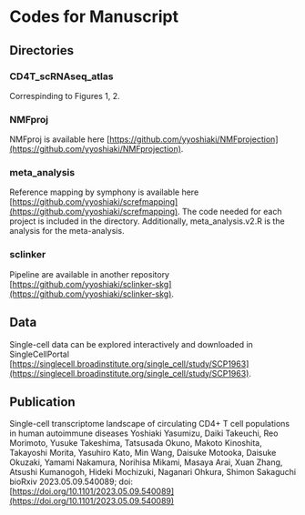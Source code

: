 # Codes for Manuscript

## Directories

### CD4T_scRNAseq_atlas

Correspinding to Figures 1, 2.

### NMFproj

NMFproj is available here [https://github.com/yyoshiaki/NMFprojection](https://github.com/yyoshiaki/NMFprojection).

### meta_analysis

Reference mapping by symphony is available here [https://github.com/yyoshiaki/screfmapping](https://github.com/yyoshiaki/screfmapping).
The code needed for each project is included in the directory. Additionally, meta_analysis.v2.R is the analysis for the meta-analysis.

### sclinker

Pipeline are available in another repository [https://github.com/yyoshiaki/sclinker-skg](https://github.com/yyoshiaki/sclinker-skg).

## Data

Single-cell data can be explored interactively and downloaded in SingleCellPortal [https://singlecell.broadinstitute.org/single_cell/study/SCP1963](https://singlecell.broadinstitute.org/single_cell/study/SCP1963). 


## Publication

Single-cell transcriptome landscape of circulating CD4+ T cell populations in human autoimmune diseases
Yoshiaki Yasumizu, Daiki Takeuchi, Reo Morimoto, Yusuke Takeshima, Tatsusada Okuno, Makoto Kinoshita, Takayoshi Morita, Yasuhiro Kato, Min Wang, Daisuke Motooka, Daisuke Okuzaki, Yamami Nakamura, Norihisa Mikami, Masaya Arai, Xuan Zhang, Atsushi Kumanogoh, Hideki Mochizuki, Naganari Ohkura, Shimon Sakaguchi
bioRxiv 2023.05.09.540089; doi: [https://doi.org/10.1101/2023.05.09.540089](https://doi.org/10.1101/2023.05.09.540089)